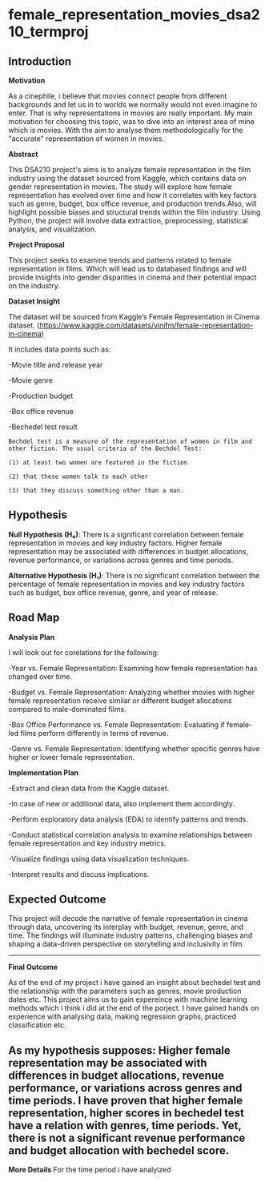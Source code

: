 # female_representation_movies_dsa210_termproj
**Introduction**
------------------------------------------------------------------------------------------------------------------------------------------------------------------------------
**Motivation**

As a cinephile, i believe that movies connect people from different backgrounds and let us in to worlds we normally would not even imagine to enter. That is why representations in movies are really important. My main motivation for choosing this topic, was to dive into an interest area of mine which is movies. With the aim to analyse them methodologically for the "accurate" representation of women in movies. 


**Abstract**

This DSA210 project's aims is to analyze female representation in the film industry using the dataset sourced from Kaggle, which contains data on gender representation in movies. The study will explore how female representation has evolved over time and how it correlates with key factors such as genre, budget, box office revenue, and production trends.Also, will highlight possible biases and structural trends within the film industry. Using Python, the project will involve data extraction, preprocessing, statistical analysis, and visualization.

**Project Proposal**

This project seeks to examine trends and patterns related to female representation in films. Which will lead us to databased findings and will provide insights into gender disparities in cinema and their potential impact on the industry. 


**Dataset Insight**

The dataset will be sourced from Kaggle’s Female Representation in Cinema dataset. (https://www.kaggle.com/datasets/vinifm/female-representation-in-cinema)

It includes data points such as:

-Movie title and release year

-Movie genre

-Production budget

-Box office revenue

-Bechedel test result

    Bechdel test is a measure of the representation of women in film and other fiction. The usual criteria of the Bechdel Test:

    (1) at least two women are featured in the fiction
 
    (2) that these women talk to each other

    (3) that they discuss something other than a man.


**Hypothesis**
------------------------------------------------------------------------------------------------------------------------------------------------------------------------
**Null Hypothesis (H₀)**: There is a significant correlation between female representation in movies and key industry factors. Higher female representation may be associated with differences in budget allocations, revenue performance, or variations across genres and time periods.



**Alternative Hypothesis (H₁)**: There is no significant correlation between the percentage of female representation in movies and key industry factors such as budget, box office revenue, genre, and year of release. 



**Road Map**
---------------------------------------------------
**Analysis Plan**

I will look out for corelations for the following:

-Year vs. Female Representation: Examining how female representation has changed over time.

-Budget vs. Female Representation: Analyzing whether movies with higher female representation receive similar or different budget allocations compared to male-dominated films.

-Box Office Performance vs. Female Representation: Evaluating if female-led films perform differently in terms of revenue.

-Genre vs. Female Representation: Identifying whether specific genres have higher or lower female representation.


**Implementation Plan**

-Extract and clean data from the Kaggle dataset.

-In case of new or additional data, also implement them accordingly.

-Perform exploratory data analysis (EDA) to identify patterns and trends.

-Conduct statistical correlation analysis to examine relationships between female representation and key industry metrics.

-Visualize findings using data visualization techniques.

-Interpret results and discuss implications.

**Expected Outcome**
----------------------------------------------------------------------------------------------------------

This project will decode the narrative of female representation in cinema through data, uncovering its interplay with budget, revenue, genre, and time. The findings will illuminate industry patterns, challenging biases and shaping a data-driven perspective on storytelling and inclusivity in film.

--------------------------------------------------------------------------------------------------------------
**Final Outcome**

As of the end of my project i have gained an insight about bechedel test and the relationship with the parameters such as genres, movie production dates etc.
This project aims us to gain expereince with machine learning methods which i think i did at the end of the porject. I have gained hands on experience with analysing data, making regression graphs, practiced classification etc. 

As my hypothesis supposes: Higher female representation may be associated with differences in budget allocations, revenue performance, or variations across genres and time periods. I have proven that higher female representation, higher scores in bechedel test have a relation with genres, time periods. Yet, there is not a significant revenue performance and budget allocation with bechedel score.
----------------------------------------------------------------------------------------------------------------
**More Details**
For the time period i have analyized 

